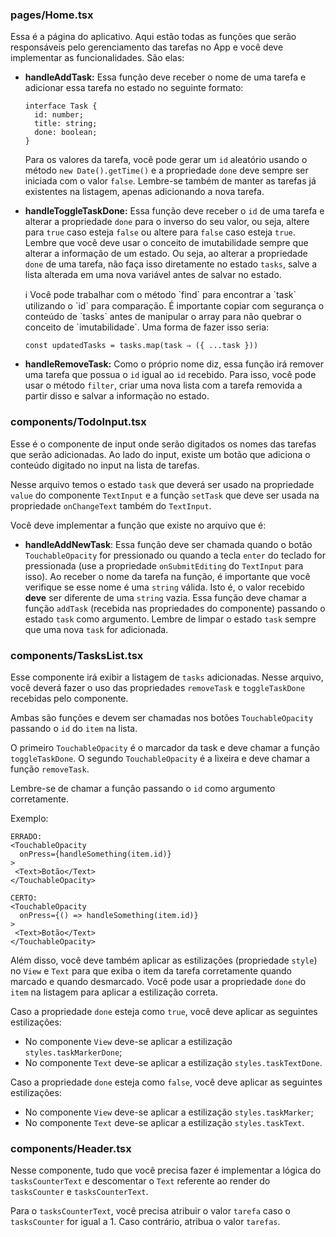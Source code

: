 ### pages/Home.tsx

Essa é a página do aplicativo. Aqui estão todas as funções que serão responsáveis pelo gerenciamento das tarefas no App e você deve implementar as funcionalidades. São elas:

- **handleAddTask:** Essa função deve receber o nome de uma tarefa e adicionar essa tarefa no estado no seguinte formato:
    
    ```tsx
    interface Task {
      id: number;
      title: string;
      done: boolean;
    }
    ```
    
    Para os valores da tarefa, você pode gerar um `id` aleatório usando o método `new Date().getTime()` e a propriedade `done` deve sempre ser iniciada com o valor `false`.
    Lembre-se também de manter as tarefas já existentes na listagem, apenas adicionando a nova tarefa. 
    
- **handleToggleTaskDone:** Essa função deve receber o `id` de uma tarefa e alterar a propriedade `done` para o inverso do seu valor, ou seja, altere para `true` caso esteja `false` ou altere para `false` caso esteja `true`. 
Lembre que você deve usar o conceito de imutabilidade sempre que alterar a informação de um estado. Ou seja, ao alterar a propriedade `done` de uma tarefa, não faça isso diretamente no estado `tasks`, salve a lista alterada em uma nova variável antes de salvar no estado.
    
    <aside>
    ℹ️ Você pode trabalhar com o método `find` para encontrar a `task` utilizando o `id` para comparação. É importante copiar com segurança o conteúdo de `tasks` antes de manipular o array para não quebrar o conceito de `imutabilidade`. Uma forma de fazer isso seria:
    
    `const updatedTasks = tasks.map(task ⇒ ({ ...task }))`
    
    </aside>
    
- **handleRemoveTask:** Como o próprio nome diz, essa função irá remover uma tarefa que possua o `id` igual ao `id` recebido. Para isso, você pode usar o método `filter`, criar uma nova lista com a tarefa removida a partir disso e salvar a informação no estado.

### components/TodoInput.tsx

Esse é o componente de input onde serão digitados os nomes das tarefas que serão adicionadas. Ao lado do input, existe um botão que adiciona o conteúdo digitado no input na lista de tarefas.

Nesse arquivo temos o estado `task` que deverá ser usado na propriedade `value` do componente `TextInput` e a função `setTask` que deve ser usada na propriedade `onChangeText` também do `TextInput`.

Você deve implementar a função que existe no arquivo que é:

- **handleAddNewTask**: Essa função deve ser chamada quando o botão `TouchableOpacity` for pressionado ou quando a tecla `enter` do teclado for pressionada (use a propriedade `onSubmitEditing` do `TextInput` para isso).
Ao receber o nome da tarefa na função, é importante que você verifique se esse nome é uma `string` válida. Isto é, o valor recebido **deve** ser diferente de uma `string` vazia.
Essa função deve chamar a função `addTask` (recebida nas propriedades do componente) passando o estado `task` como argumento. Lembre de limpar o estado `task` sempre que uma nova `task` for adicionada.

### components/TasksList.tsx

Esse componente irá exibir a listagem de `tasks` adicionadas. Nesse arquivo, você deverá fazer o uso das propriedades `removeTask` e `toggleTaskDone` recebidas pelo componente.

Ambas são funções e devem ser chamadas nos botões `TouchableOpacity` passando o `id` do `item` na lista. 

O primeiro `TouchableOpacity` é o marcador da task e deve chamar a função `toggleTaskDone`. O segundo `TouchableOpacity` é a lixeira e deve chamar a função `removeTask`.

Lembre-se de chamar a função passando o `id` como argumento corretamente. 

Exemplo:

```tsx
ERRADO:
<TouchableOpacity 
  onPress={handleSomething(item.id)}  
>
 <Text>Botão</Text>
</TouchableOpacity>

CERTO:
<TouchableOpacity 
  onPress={() => handleSomething(item.id)} 
>
 <Text>Botão</Text>
</TouchableOpacity>
```

Além disso, você deve também aplicar as estilizações (propriedade `style`) no `View` e `Text` para que exiba o item da tarefa corretamente quando marcado e quando desmarcado. Você pode usar a propriedade `done` do `item` na listagem para aplicar a estilização correta.

Caso a propriedade `done` esteja como `true`, você deve aplicar as seguintes estilizações:

- No componente `View` deve-se aplicar a estilização `styles.taskMarkerDone`;
- No componente `Text` deve-se aplicar a estilização `styles.taskTextDone`.

Caso a propriedade `done` esteja como `false`, você deve aplicar as seguintes estilizações:

- No componente `View` deve-se aplicar a estilização `styles.taskMarker`;
- No componente `Text` deve-se aplicar a estilização `styles.taskText`.

### components/Header.tsx

Nesse componente, tudo que você precisa fazer é implementar a lógica do `tasksCounterText` e descomentar o `Text` referente ao render do `tasksCounter` e `tasksCounterText`.

Para o `tasksCounterText`, você precisa atribuir o valor `tarefa` caso o `tasksCounter` for igual a 1. Caso contrário, atribua o valor `tarefas`.